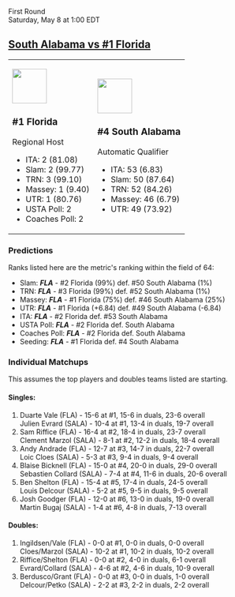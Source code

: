First Round  
Saturday, May 8 at 1:00 EDT
## [South Alabama vs #1 Florida](https://www.ncaa.com/game/5833370) 

<table><tr><td>  

<a href="../index.md"><img src="https://www.ncaa.com/sites/default/files/images/logos/schools/f/florida.70.png" width="70" height="70" /></a>  

### #1 Florida  

Regional Host  
- ITA: 2 (81.08)  
- Slam: 2 (99.77)  
- TRN: 3 (99.10)  
- Massey: 1 (9.40)  
- UTR: 1 (80.76)  
- USTA Poll: 2  
- Coaches Poll: 2  

</td><td>  

<a href="../index.md"><img src="https://www.ncaa.com/sites/default/files/images/logos/schools/s/south-ala.70.png" width="70" height="70" /></a>  

### #4 South Alabama  

Automatic Qualifier  
- ITA: 53 (6.83)  
- Slam: 50 (87.64)  
- TRN: 52 (84.26)  
- Massey: 46 (6.79)  
- UTR: 49 (73.92)  

</td></tr></table>  

### Predictions  

Ranks listed here are the metric's ranking within the field of 64:  
- Slam: ***FLA*** - #2 Florida (99%) def. #50 South Alabama (1%)  
- TRN: ***FLA*** - #3 Florida (99%) def. #52 South Alabama (1%)  
- Massey: ***FLA*** - #1 Florida (75%) def. #46 South Alabama (25%)  
- UTR: ***FLA*** - #1 Florida (+6.84) def. #49 South Alabama (-6.84)  
- ITA: ***FLA*** - #2 Florida def. #53 South Alabama  
- USTA Poll: ***FLA*** - #2 Florida def. South Alabama  
- Coaches Poll: ***FLA*** - #2 Florida def. South Alabama  
- Seeding: ***FLA*** - #1 Florida def. #4 South Alabama  

### Individual Matchups  

This assumes the top players and doubles teams listed are starting.  

#### Singles:  
1. Duarte Vale (FLA) - 15-6 at #1, 15-6 in duals, 23-6 overall  
   Julien Evrard (SALA) - 10-4 at #1, 13-4 in duals, 19-7 overall
2. Sam Riffice (FLA) - 16-4 at #2, 18-4 in duals, 23-7 overall  
   Clement Marzol (SALA) - 8-1 at #2, 12-2 in duals, 18-4 overall
3. Andy Andrade (FLA) - 12-7 at #3, 14-7 in duals, 22-7 overall  
   Loic Cloes (SALA) - 5-3 at #3, 9-4 in duals, 9-4 overall
4. Blaise Bicknell (FLA) - 15-0 at #4, 20-0 in duals, 29-0 overall  
   Sebastien Collard (SALA) - 7-4 at #4, 11-6 in duals, 20-6 overall
5. Ben Shelton (FLA) - 15-4 at #5, 17-4 in duals, 24-5 overall  
   Louis Delcour (SALA) - 5-2 at #5, 9-5 in duals, 9-5 overall
6. Josh Goodger (FLA) - 12-0 at #6, 13-0 in duals, 19-0 overall  
   Martin Bugaj (SALA) - 1-4 at #6, 4-8 in duals, 7-13 overall

#### Doubles:  
1. Ingildsen/Vale (FLA) - 0-0 at #1, 0-0 in duals, 0-0 overall  
   Cloes/Marzol (SALA) - 10-2 at #1, 10-2 in duals, 10-2 overall
2. Riffice/Shelton (FLA) - 0-0 at #2, 4-0 in duals, 6-1 overall  
   Evrard/Collard (SALA) - 4-6 at #2, 4-6 in duals, 10-9 overall
3. Berdusco/Grant (FLA) - 0-0 at #3, 0-0 in duals, 1-0 overall  
   Delcour/Petko (SALA) - 2-2 at #3, 2-2 in duals, 2-2 overall